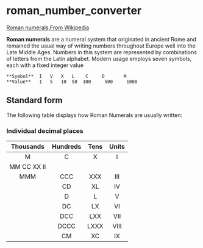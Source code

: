 # roman_number_converter

[Roman numerals,From Wikipedia](https://en.wikipedia.org/wiki/Roman_numerals)

**Roman numerals** are a numeral system that originated in ancient Rome and remained the usual way of writing numbers throughout Europe well into the Late Middle Ages. Numbers in this system are represented by combinations of letters from the Latin alphabet. Modern usage employs seven symbols, each with a fixed integer value

    **Symbol** 	I 	V 	X 	L 	 C 	   D 	   M
    **Value** 	1 	5 	10 	50 	100 	500 	1000 
    
## Standard form

The following table displays how Roman Numerals are usually written:

### Individual decimal places 

| Thousands | Hundreds | Tens | Units |
| :-: | :-: | :-: | :-: |
| M | C | X | I |
| MM 	CC 	XX 	II
| MMM | CCC | XXX | III |
| | CD | XL | IV |
| | D | L | V |
| | DC | LX | VI |
| | DCC | LXX | VII |
| | DCCC | LXXX | VIII |
| | CM | XC | IX |
